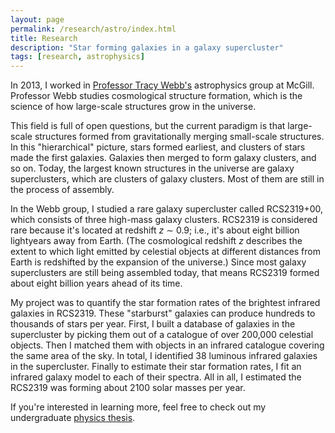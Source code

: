 ```yaml
---
layout: page
permalink: /research/astro/index.html
title: Research
description: "Star forming galaxies in a galaxy supercluster"
tags: [research, astrophysics]
---
```


In 2013, I worked in [Professor Tracy Webb's](http://www.physics.mcgill.ca/~webb/) astrophysics group at McGill. Professor Webb studies cosmological structure formation, which is the science of how large-scale structures grow in the universe. 

This field is full of open questions, but the current paradigm is that large-scale structures formed from gravitationally merging small-scale structures. In this "hierarchical" picture, stars formed earliest, and clusters of stars made the first galaxies. Galaxies then merged to form galaxy clusters, and so on. Today, the largest known structures in the universe are galaxy superclusters, which are clusters of galaxy clusters. Most of them are still in the process of assembly.

In the Webb group, I studied a rare galaxy supercluster called RCS2319+00, which consists of three high-mass galaxy clusters. RCS2319 is considered rare because it's located at redshift *z* &sim; 0.9; i.e., it's about eight billion lightyears away from Earth. (The cosmological redshift *z* describes the extent to which light emitted by celestial objects at different distances from Earth is redshifted by the expansion of the universe.) Since most galaxy superclusters are still being assembled today, that means RCS2319 formed about eight billion years ahead of its time. 

My project was to quantify the star formation rates of the brightest infrared galaxies in RCS2319. These "starburst" galaxies can produce hundreds to thousands of stars per year. First, I built a database of galaxies in the supercluster by picking them out of a catalogue of over 200,000 celestial objects. Then I matched them with objects in an infrared catalogue covering the same area of the sky. In total, I identified 38 luminous infrared galaxies in the supercluster. Finally to estimate their star formation rates, I fit an infrared galaxy model to each of their spectra. All in all, I estimated the RCS2319 was forming about 2100 solar masses per year.

If you're interested in learning more, feel free to check out my undergraduate [physics thesis](/honphysthesis.pdf). 

<!-- 
and presented it with a poster at the 2014 Canadian Undergraduate Physics Conference in Kingston, Ontario.
-->